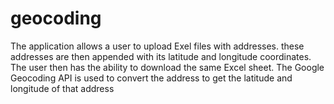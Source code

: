 # geocoding
The application allows a user to upload Exel files with addresses. these addresses are then appended with its latitude and longitude coordinates. The user then has the ability to download the same Excel sheet.
The Google Geocoding API is used to convert the address to get the latitude and longitude of that address
